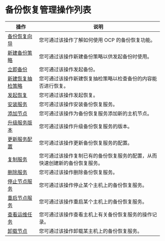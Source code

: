 备份恢复管理操作列表 
===============================




|                           操作                            |                  说明                   |
|---------------------------------------------------------|---------------------------------------|
| [备份恢复向导](/zh-CN/3.ob-cloud-platform/9.use-backup-and-recovery/2.backup-recovery-wizard.md)   | 您可通过该操作了解如何使用 OCP 的备份恢复功能。            |
| [新建备份策略](/zh-CN/3.ob-cloud-platform/9.use-backup-and-recovery/3.create-backup-policy.md)   | 您可通过该操作新建备份策略以供发起备份时使用。               |
| [立即备份](/zh-CN/3.ob-cloud-platform/9.use-backup-and-recovery/4.instant-backup.md)     | 您可通过该操作发起备份。                          |
| [新建恢复抽检策略](/zh-CN/3.ob-cloud-platform/9.use-backup-and-recovery/5.new-recovery-sampling-strategy.md) | 您可通过该操作新建恢复抽检策略以检查备份的内容能否进行恢复。        |
| [发起恢复](/zh-CN/3.ob-cloud-platform/9.use-backup-and-recovery/6.initiate-recovery.md)     | 您可通过该操作发起恢复。                          |
| [安装服务](/zh-CN/3.ob-cloud-platform/9.use-backup-and-recovery/7.installation-services.md)     | 您可通过该操作安装备份恢复服务。                      |
| [添加节点](/zh-CN/3.ob-cloud-platform/9.use-backup-and-recovery/8.add-a-node.md)     | 您可通过该操作为备份恢复服务添加新的主机节点。               |
| [升级服务版本](/zh-CN/3.ob-cloud-platform/9.use-backup-and-recovery/9.upgrade-the-service-version.md)   | 您可通过该操作升级备份恢复服务的版本。                   |
| [更新服务配置](/zh-CN/3.ob-cloud-platform/9.use-backup-and-recovery/10.update-service-configurations.md)   | 您可通过该操作更新备份恢复服务的配置。                   |
| [复制服务](/zh-CN/3.ob-cloud-platform/9.use-backup-and-recovery/11.replication-service.md)     | 您可通过该操作复制已有的备份恢复服务的配置，从而快速创建新的备份恢复服务。 |
| [删除服务](/zh-CN/3.ob-cloud-platform/9.use-backup-and-recovery/12.delete-a-service.md)     | 您可通过该操作删除备份恢复服务。                      |
| [停止节点服务](/zh-CN/3.ob-cloud-platform/9.use-backup-and-recovery/13.stop-a-node-service.md)   | 您可通过该操作停止某个主机上的备份恢复服务。                |
| [重启节点服务](/zh-CN/3.ob-cloud-platform/9.use-backup-and-recovery/14.restart-a-node-service.md)   | 您可通过该操作重启某个主机上的备份恢复服务。                |
| [查看运维任务](/zh-CN/3.ob-cloud-platform/9.use-backup-and-recovery/15.view-o-m-tasks.md)   | 您可通过该操作查看主机上有关备份恢复服务的操作记录。            |
| [卸载节点](/zh-CN/3.ob-cloud-platform/9.use-backup-and-recovery/16.unmount-a-node.md)     | 您可通过该操作卸载某主机上的备份恢复服务。                 |




